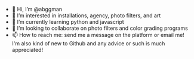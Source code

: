 - 👋 Hi, I’m @abggman
- 👀 I’m interested in installations, agency, photo filters, and art
- 🌱 I’m currently learning python and javascript
- 💞️ I’m looking to collaborate on photo filters and color grading programs
- 📫 How to reach me: send me a message on the platform or email me!
I'm also kind of new to Github and any advice or such is much appreciated! 
